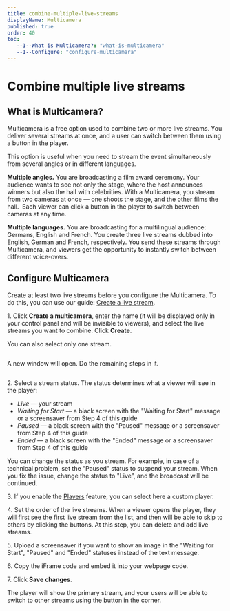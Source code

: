 ```yaml
---
title: combine-multiple-live-streams
displayName: Multicamera
published: true
order: 40
toc:
   --1--What is Multicamera?: "what-is-multicamera"
   --1--Configure: "configure-multicamera"
---
```

# Combine multiple live streams

## What is Multicamera? 

Multicamera is a free option used to combine two or more live streams. You deliver several streams at once, and a user can switch between them using a button in the player. 

This option is useful when you need to stream the event simultaneously from several angles or in different languages. 

**Multiple angles.** You are broadcasting a film award ceremony. Your audience wants to see not only the stage, where the host announces winners but also the hall with celebrities. With a Multicamera, you stream from two cameras at once — one shoots the stage, and the other films the hall.  Each viewer can click a button in the player to switch between cameras at any time. 

**Multiple languages.** You are broadcasting for a multilingual audience: Germans, English and French. You create three live streams dubbed into English, German and French, respectively. You send these streams through Multicamera, and viewers get the opportunity to instantly switch between different voice-overs. 

## Configure Multicamera

Create at least two live streams before you configure the Multicamera. To do this, you can use our guide: <a href="https://gcore.com/docs/streaming/live-streaming/create-a-live-stream" target="_blank">Create a live stream</a>. 

1\. Click **Create a multicamera**, enter the name (it will be displayed only in your control panel and will be invisible to viewers), and select the live streams you want to combine. Click **Create**.

You can also select only one stream. 

<img src="https://support.gcore.com/hc/article_attachments/9768430076433" alt="">

A new window will open. Do the remaining steps in it. 

<img src="https://support.gcore.com/hc/article_attachments/9768930910097" alt="">

2\. Select a stream status. The status determines what a viewer will see in the player:

- *Live* — your stream
- *Waiting for Start* — a black screen with the "Waiting for Start" message or a screensaver from Step 4 of this guide
- *Paused* — a black screen with the "Paused" message or a screensaver from Step 4 of this guide
- *Ended* — a black screen with the "Ended" message or a screensaver from Step 4 of this guide
    
You can change the status as you stream. For example, in case of a technical problem, set the "Paused" status to suspend your stream. When you fix the issue, change the status to "Live", and the broadcast will be continued. 

3\. If you enable the <a href="https://gcore.com/docs/streaming/extra-features/customize-appearance-of-the-built-in-player" target="_blank">Players</a> feature, you can select here a custom player. 

4\. Set the order of the live streams. When a viewer opens the player, they will first see the first live stream from the list, and then will be able to skip to others by clicking the buttons. At this step, you can delete and add live streams. 

5\. Upload a screensaver if you want to show an image in the "Waiting for Start", "Paused" and "Ended" statuses instead of the text message. 

6\. Copy the iFrame code and embed it into your webpage code.

7\. Click **Save changes**.

The player will show the primary stream, and your users will be able to switch to other streams using the button in the corner.  
  
<img src="https://support.gcore.com/hc/article_attachments/6269985474705/image_1437.png" alt="">